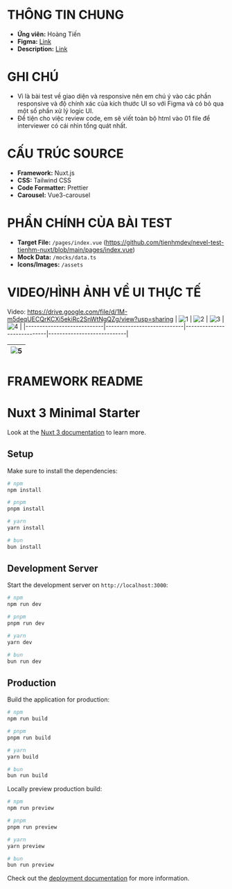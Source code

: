 # THÔNG TIN CHUNG

-   **Ứng viên:** Hoàng Tiến
-   **Figma:** [Link](https://www.figma.com/design/hmpcx7ExksgznDanSeShZq/Ba%CC%80i-test?node-id=2-7&t=x7oiPZBc4oZvW7xq-0)
-   **Description:** [Link](https://docs.google.com/document/d/1o7yYNEoc92gXlAkmqrA4NkIEDXKdeqRm/edit)

# GHI CHÚ

-   Vì là bài test về giao diện và responsive nên em chú ý vào các phần responsive và độ chính xác của kích thước UI so với Figma và có bỏ qua một số phần xử lý logic UI.
-   Để tiện cho việc review code, em sẽ viết toàn bộ html vào 01 file để interviewer có cái nhìn tổng quát nhất.

# CẤU TRÚC SOURCE

-   **Framework:** Nuxt.js
-   **CSS:** Tailwind CSS
-   **Code Formatter:** Prettier
-   **Carousel:** Vue3-carousel

# PHẦN CHÍNH CỦA BÀI TEST

-   **Target File:** `/pages/index.vue` (https://github.com/tienhmdev/nevel-test-tienhm-nuxt/blob/main/pages/index.vue)
-   **Mock Data:** `/mocks/data.ts`
-   **Icons/Images:** `/assets`

# VIDEO/HÌNH ẢNH VỀ UI THỰC TẾ

Video: https://drive.google.com/file/d/1M-m5deqUECQrKCXi5ekiRc2SnWtNgQZg/view?usp=sharing
| ![1](https://github.com/user-attachments/assets/48fa775d-c8be-41d3-8711-3166e7135c93) | ![2](https://github.com/user-attachments/assets/6f176fe3-a8be-4312-9ceb-0a4addfba4fc) | ![3](https://github.com/user-attachments/assets/d29d5813-4688-4326-a99a-0b3a65ff6ff8) | ![4](https://github.com/user-attachments/assets/25a3c61a-e97d-45f9-af78-1bad75b284cc) |
|----------------------------|----------------------------|----------------------------|----------------------------|

| ![5](https://github.com/user-attachments/assets/5ef42eaa-0812-4123-8897-8a2a51c70f24) |
| ------------------------------------------------------------------------------------- |

# FRAMEWORK README

# Nuxt 3 Minimal Starter

Look at the [Nuxt 3 documentation](https://nuxt.com/docs/getting-started/introduction) to learn more.

## Setup

Make sure to install the dependencies:

```bash
# npm
npm install

# pnpm
pnpm install

# yarn
yarn install

# bun
bun install
```

## Development Server

Start the development server on `http://localhost:3000`:

```bash
# npm
npm run dev

# pnpm
pnpm run dev

# yarn
yarn dev

# bun
bun run dev
```

## Production

Build the application for production:

```bash
# npm
npm run build

# pnpm
pnpm run build

# yarn
yarn build

# bun
bun run build
```

Locally preview production build:

```bash
# npm
npm run preview

# pnpm
pnpm run preview

# yarn
yarn preview

# bun
bun run preview
```

Check out the [deployment documentation](https://nuxt.com/docs/getting-started/deployment) for more information.

